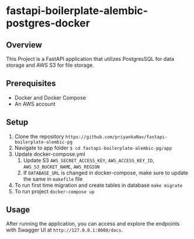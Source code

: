 # fastapi-boilerplate-alembic-postgres-docker

## Overview
This Project is a FastAPI application that utilizes PostgresSQL for data storage and AWS S3 for file storage.

## Prerequisites
- Docker and Docker Compose
- An AWS account 

## Setup
1. Clone the repository
    ```https://github.com/priyankaNav/fastapi-boilerplate-alembic-pg```
2. Navigate to app folder
    ```$ cd fastapi-boilerplate-alembic-pg/app```
3. Update docker-compose.yml 
    1. Update S3 `AWS_SECRET_ACCESS_KEY`, `AWS_ACCESS_KEY_ID`, `AWS_S3_BUCKET_NAME`, `AWS_REGION`
    2. If `DATABASE_URL` is changed in docker-compose, make sure to update the same in `makefile` file
4. To run first time migration and create tables in database
    ```make migrate```
5. To run project
    ```docker-compose up```

## Usage
After running the application, you can access and explore the endpoints with Swagger UI at `http://127.0.0.1:8000/docs`.



